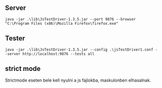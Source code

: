 ## Server ##

	java -jar .\lib\JsTestDriver-1.3.5.jar --port 9876 --browser "C:\Program Files (x86)\Mozilla Firefox\firefox.exe"

## Tester ##

	java -jar .\lib\JsTestDriver-1.3.5.jar --config .\jsTestDriver1.conf --server http://localhost:9876 --tests all

## strict mode ##

Strictmode eseten bele kell nyulni a js fajlokba, maskulonben elhasalnak.